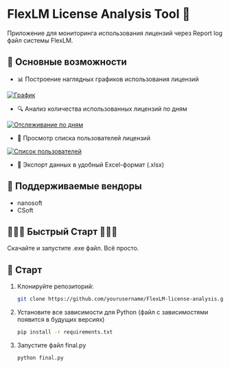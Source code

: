 # FlexLM License Analysis Tool 🚀

Приложение для мониторинга использования лицензий через Report log файл системы FlexLM.

## 🌟 Основные возможности

- 📊 Построение наглядных графиков использования лицензий

[![График](https://i.postimg.cc/hjRZjk54/photo-2025-06-10-13-12-13.jpg)](https://postimg.cc/d7njNxFg)

- 🔍 Анализ количества использованных лицензий по дням

[![Отслеживание по дням](https://i.postimg.cc/R0KGjPVk/2025-06-25-13-21-47.png)](https://postimg.cc/FfFjSVSp)

- 👥 Просмотр списка пользователей лицензий

[![Список пользователей](https://i.postimg.cc/yxYP3sXK/2025-06-25-13-22-27.png)](https://postimg.cc/njg768PS)

- 💾 Экспорт данных в удобный Excel-формат (.xlsx)

## 🔧 Поддерживаемые вендоры

- nanosoft
- CSoft

## 🚀🚀🚀 Быстрый Старт 🚀🚀🚀

Скачайте и запустите .exe файл. Всё просто.


## 🚀 Старт

1. Клонируйте репозиторий:
   ```bash
   git clone https://github.com/yourusername/FlexLM-license-analysis.git
2. Установите все зависимости для Python (файл с зависимостями появится в будущих версиях)
   ```bash
   pip install -r requirements.txt
3. Запустите файл final.py
   ```bash
   python final.py

